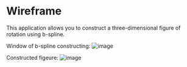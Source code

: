 # Wireframe
This application allows you to construct a three-dimensional figure of rotation using b-spline.

Window of b-spline constructing:
![image](https://github.com/DoHKapJleoHe/Wireframe/assets/91648774/c0a15dce-6e09-4211-b7fc-e3839d33b2a6)




































Constructed figeure:
![image](https://github.com/DoHKapJleoHe/Wireframe/assets/91648774/f3412634-6d9d-4f47-bcc4-64a2aa478697)

